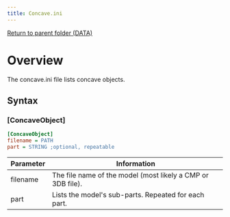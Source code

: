 ```yaml
---
title: Concave.ini
---
```


[Return to parent folder (DATA)](../DATA)

# Overview

The concave.ini file lists concave objects.

## Syntax

### [ConcaveObject]
```ini
[ConcaveObject]
filename = PATH
part = STRING ;optional, repeatable
```
| Parameter | Information |
|--|--|
| filename | The file name of the model (most likely a CMP or 3DB file). |
| part | Lists the model's sub-parts. Repeated for each part. |
